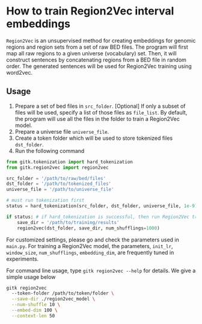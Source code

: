 # How to train Region2Vec interval embeddings

`Region2Vec` is an unsupervised method for creating embeddings for genomic regions and region sets from a set of raw BED files. The program will first map all raw regions to a given universe (vocabulary) set. Then, it will construct sentences by concatenating regions from a BED file in random order. The generated sentences will be used for Region2Vec training using word2vec.

## Usage

1. Prepare a set of bed files in `src_folder`. [Optional] If only a subset of files will be used, specify a list of those files as `file_list`. By default, the program will use all the files in the folder to train a Region2Vec model.
2. Prepare a universe file `universe_file`.
3. Create a token folder which will be used to store tokenized files `dst_folder`.
5. Run the following command
``` python
from gitk.tokenization import hard_tokenization
from gitk.region2vec import region2vec

src_folder = '/path/to/raw/bed/files'
dst_folder = '/path/to/tokenized_files'
universe_file = '/path/to/universe_file'

# must run tokenization first
status = hard_tokenization(src_folder, dst_folder, universe_file, 1e-9)

if status: # if hard_tokenization is successful, then run Region2Vec training
    save_dir = '/path/to/training/results'
    region2vec(dst_folder, save_dir, num_shufflings=1000)

```
For customized settings, please go and check the parameters used in `main.py`. 
For training a Region2Vec model, the parameters, `init_lr`, `window_size`, `num_shufflings`, `embedding_dim`, are frequently tuned in experiments.

For command line usage, type `gitk region2vec --help` for details. We give a simple usage below

```bash
gitk region2vec 
  --token-folder /path/to/token/folder \
  --save-dir ./region2vec_model \
  --num-shuffle 10 \
  --embed-dim 100 \
  --context-len 50 
```


